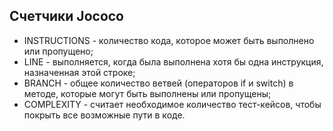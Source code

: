 ## Cчетчики Jococo
* INSTRUCTIONS - количество кода, которое может быть выполнено или пропущено; 
* LINE - выполняется, когда была выполнена хотя бы одна инструкция, назначенная этой строке; 
* BRANCH  - общее количество ветвей (операторов if и switch) в методе, которые могут быть выполнены или пропущены; 
* COMPLEXITY - считает необходимое количество тест-кейсов, чтобы покрыть все возможные пути в коде.
